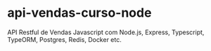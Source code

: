# api-vendas-curso-node
API Restful de Vendas Javascript com Node.js, Express, Typescript, TypeORM, Postgres, Redis, Docker etc.
